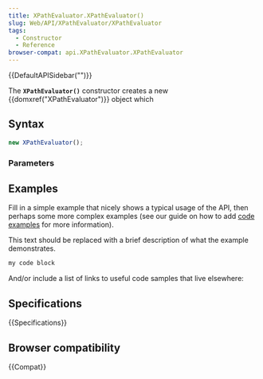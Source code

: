 ```yaml
---
title: XPathEvaluator.XPathEvaluator()
slug: Web/API/XPathEvaluator/XPathEvaluator
tags:
  - Constructor
  - Reference
browser-compat: api.XPathEvaluator.XPathEvaluator
---
```

{{DefaultAPISidebar("")}}

The **`XPathEvaluator()`** constructor creates a new {{domxref("XPathEvaluator")}} object which 

## Syntax

```js
new XPathEvaluator();
```

### Parameters



## Examples

Fill in a simple example that nicely shows a typical usage of the API, then perhaps some more complex examples (see our guide on how to add [code examples](/en-US/docs/MDN/Contribute/Structures/Code_examples) for more information).

This text should be replaced with a brief description of what the example demonstrates.

```js
my code block
```

And/or include a list of links to useful code samples that live elsewhere:

## Specifications

{{Specifications}}

## Browser compatibility

{{Compat}}


